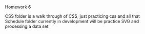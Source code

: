 Homework 6

CSS folder is a walk through of CSS, just practicing css and all that
Schedule folder currently in development will be practice SVG and processing a data set